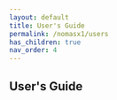 ```yaml
---
layout: default
title: User's Guide
permalink: /nomasx1/users
has_children: true
nav_order: 4
---
```


## User's Guide
